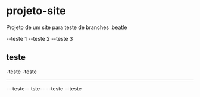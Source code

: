 # projeto-site
 Projeto de um site para teste de branches
:beatle

--teste 1
--teste 2 --teste 3

## teste

-teste
-teste

---

--
teste--
tste--
--teste
--teste
